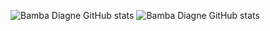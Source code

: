 ![Bamba Diagne GitHub stats](https://github-readme-stats.vercel.app/api?username=bambadiagne&count_private=true)
![Bamba Diagne GitHub stats](https://github-readme-stats.vercel.app/api?username=bambadiagne&show_icons=true)

